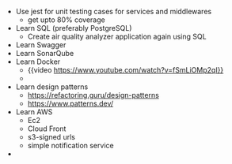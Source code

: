 - Use jest for unit testing cases for services and middlewares
	- get upto 80% coverage
- Learn SQL (preferably PostgreSQL)
	- Create air quality analyzer application again using SQL
- Learn Swagger
- Learn SonarQube
- Learn Docker
	- {{video https://www.youtube.com/watch?v=fSmLiOMp2qI}}
	-
- Learn design patterns
	- https://refactoring.guru/design-patterns
	- https://www.patterns.dev/
- Learn AWS
	- Ec2
	- Cloud Front
	- s3-signed urls
	- simple notification service
-